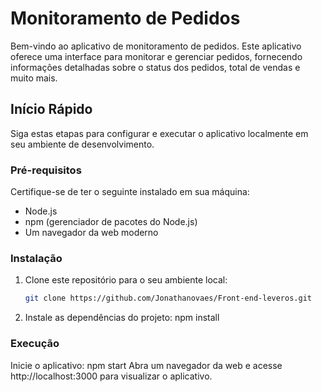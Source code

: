 # Monitoramento de Pedidos

Bem-vindo ao aplicativo de monitoramento de pedidos. Este aplicativo oferece uma interface para monitorar e gerenciar pedidos, fornecendo informações detalhadas sobre o status dos pedidos, total de vendas e muito mais.

## Início Rápido

Siga estas etapas para configurar e executar o aplicativo localmente em seu ambiente de desenvolvimento.

### Pré-requisitos

Certifique-se de ter o seguinte instalado em sua máquina:

- Node.js
- npm (gerenciador de pacotes do Node.js)
- Um navegador da web moderno

### Instalação

1. Clone este repositório para o seu ambiente local:

   ```bash
   git clone https://github.com/Jonathanovaes/Front-end-leveros.git

2. Instale as dependências do projeto:
   npm install

### Execução

Inicie o aplicativo:
   npm start
   Abra um navegador da web e acesse http://localhost:3000 para visualizar o aplicativo.


